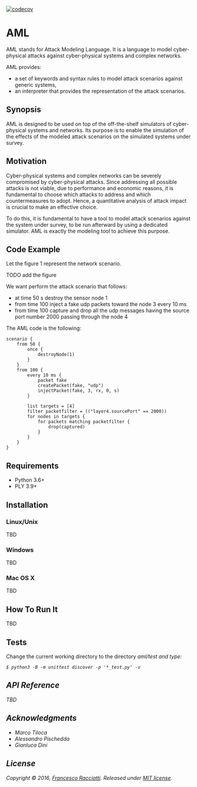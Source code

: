 [![codecov](https://codecov.io/gh/francescoracciatti/aml/branch/master/graph/badge.svg)](https://codecov.io/gh/francescoracciatti/aml)

# AML
AML stands for Attack Modeling Language. It is a language to model cyber-physical attacks against cyber-physical systems and complex networks.

AML provides:
* a set of keywords and syntax rules to model attack scenarios against generic systems,
* an interpreter that provides the representation of the attack scenarios.
 
## Synopsis
AML is designed to be used on top of the off-the-shelf simulators of cyber-physical systems and networks.
Its purpose is to enable the simulation of the effects of the modeled attack scenarios on the simulated systems under survey.

## Motivation
Cyber-physical systems and complex networks can be severely compromised by cyber-physical attacks. 
Since addressing all possible attacks is not viable, due to performance and economic reasons, it is fundamental to choose which attacks to address and which countermeasures to adopt. Hence, a quantitative analysis of attack impact is crucial to make an effective choice.

To do this, it is fundamental to have a tool to model attack scenarios against the system under survey, to be run 
afterward by using a dedicated simulator. AML is exactly the modeling tool to achieve this purpose.


## Code Example
Let the figure 1 represent the network scenario.

TODO add the figure

We want perform the attack scenario that follows:
* at time 50 s destroy the sensor node 1
* from time 100 inject a fake udp packets toward the node 3 every 10 ms
* from time 100 capture and drop all the udp messages having the source 
port number 2000 passing through the node 4

The AML code is the following:
```aml
scenario {
    from 50 {
        once {    
            destroyNode(1)
        }
    }
    from 100 {
        every 10 ms {
            packet fake
            createPacket(fake, "udp")
            injectPacket(fake, 3, rx, 0, s)
        }

        list targets = [4]
        filter packetfilter = (("layer4.sourcePort" == 2000))
        for nodes in targets {
            for packets matching packetfilter {
                drop(captured)
            }
        }
    }
}
```

## Requirements
* Python 3.6+
* PLY 3.9+

## Installation
### Linux/Unix
TBD

### Windows
TBD

### Mac OS X
TBD

## How To Run It
TBD

## Tests
Change the current working directory to the directory <i>aml/test</t> and type:
```shell
$ python3 -B -m unittest discover -p '*_test.py' -v
```

## API Reference
TBD

## Acknowledgments
* Marco Tiloca
* Alessandro Pischedda
* Gianluca Dini

## License
Copyright © 2016, [Francesco Racciatti](https://github.com/francescoracciatti). 
Released under [MIT license](https://github.com/francescoracciatti/aml/blob/master/LICENSE).
